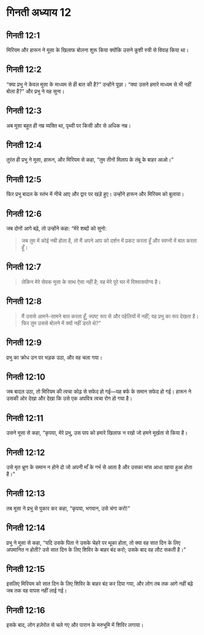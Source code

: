 # गिनती अध्याय 12

## गिनती 12:1

मिरियम और हारून ने मूसा के खिलाफ बोलना शुरू किया क्योंकि उसने कूशी स्त्री से विवाह किया था।

## गिनती 12:2

“क्या प्रभु ने केवल मूसा के माध्यम से ही बात की है?” उन्होंने पूछा। “क्या उसने हमारे माध्यम से भी नहीं बोला है?” और प्रभु ने यह सुना।

## गिनती 12:3

अब मूसा बहुत ही नम्र व्यक्ति था, पृथ्वी पर किसी और से अधिक नम्र।

## गिनती 12:4

तुरंत ही प्रभु ने मूसा, हारून, और मिरियम से कहा, “तुम तीनों मिलाप के तंबू के बाहर आओ।”

## गिनती 12:5

फिर प्रभु बादल के स्तंभ में नीचे आए और द्वार पर खड़े हुए। उन्होंने हारून और मिरियम को बुलाया।

## गिनती 12:6

जब दोनों आगे बढ़े, तो उन्होंने कहा: “मेरे शब्दों को सुनो:

> जब तुम में कोई नबी होता है, तो मैं अपने आप को दर्शन में प्रकट करता हूँ और स्वप्नों में बात करता हूँ।

## गिनती 12:7

> लेकिन मेरे सेवक मूसा के साथ ऐसा नहीं है; वह मेरे पूरे घर में विश्वासयोग्य है।

## गिनती 12:8

> मैं उससे आमने-सामने बात करता हूँ, स्पष्ट रूप से और पहेलियों में नहीं; वह प्रभु का रूप देखता है।
> फिर तुम उससे बोलने में क्यों नहीं डरते थे?”

## गिनती 12:9

प्रभु का क्रोध उन पर भड़क उठा, और वह चला गया।

## गिनती 12:10

जब बादल उठा, तो मिरियम की त्वचा कोढ़ से सफेद हो गई—यह बर्फ के समान सफेद हो गई। हारून ने उसकी ओर देखा और देखा कि उसे एक अपवित्र त्वचा रोग हो गया है।

## गिनती 12:11

उसने मूसा से कहा, “कृपया, मेरे प्रभु, उस पाप को हमारे खिलाफ न रखो जो हमने मूर्खता से किया है।

## गिनती 12:12

उसे मृत भ्रूण के समान न होने दो जो अपनी माँ के गर्भ से आता है और उसका मांस आधा खाया हुआ होता है।”

## गिनती 12:13

तब मूसा ने प्रभु से पुकार कर कहा, “कृपया, भगवान, उसे चंगा करो!”

## गिनती 12:14

प्रभु ने मूसा से कहा, “यदि उसके पिता ने उसके चेहरे पर थूका होता, तो क्या वह सात दिन के लिए अपमानित न होती? उसे सात दिन के लिए शिविर के बाहर बंद करो; उसके बाद वह लौट सकती है।”

## गिनती 12:15

इसलिए मिरियम को सात दिन के लिए शिविर के बाहर बंद कर दिया गया, और लोग तब तक आगे नहीं बढ़े जब तक वह वापस नहीं लाई गई।

## गिनती 12:16

इसके बाद, लोग हज़ेरोत से चले गए और पारान के मरुभूमि में शिविर लगाया।
